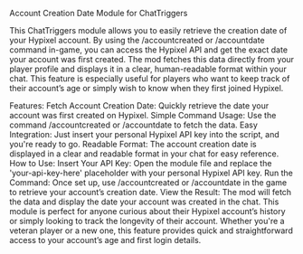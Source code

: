 Account Creation Date Module for ChatTriggers

This ChatTriggers module allows you to easily retrieve the creation date of your Hypixel account. By using the /accountcreated or /accountdate command in-game, you can access the Hypixel API and get the exact date your account was first created. The mod fetches this data directly from your player profile and displays it in a clear, human-readable format within your chat. This feature is especially useful for players who want to keep track of their account’s age or simply wish to know when they first joined Hypixel.

Features:
Fetch Account Creation Date: Quickly retrieve the date your account was first created on Hypixel.
Simple Command Usage: Use the command /accountcreated or /accountdate to fetch the data.
Easy Integration: Just insert your personal Hypixel API key into the script, and you're ready to go.
Readable Format: The account creation date is displayed in a clear and readable format in your chat for easy reference.
How to Use:
Insert Your API Key: Open the module file and replace the 'your-api-key-here' placeholder with your personal Hypixel API key.
Run the Command: Once set up, use /accountcreated or /accountdate in the game to retrieve your account’s creation date.
View the Result: The mod will fetch the data and display the date your account was created in the chat.
This module is perfect for anyone curious about their Hypixel account’s history or simply looking to track the longevity of their account. Whether you're a veteran player or a new one, this feature provides quick and straightforward access to your account’s age and first login details.
